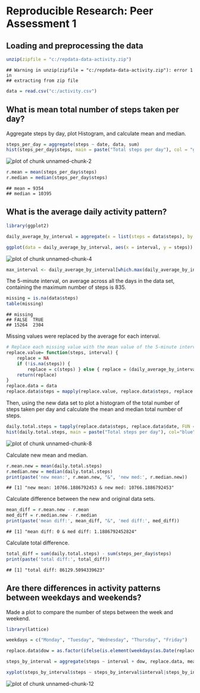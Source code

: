 
# Reproducible Research: Peer Assessment 1


## Loading and preprocessing the data


```r
unzip(zipfile = "c:/repdata-data-activity.zip")
```

```
## Warning in unzip(zipfile = "c:/repdata-data-activity.zip"): error 1 in
## extracting from zip file
```

```r
data = read.csv("c:/activity.csv")
```

## What is mean total number of steps taken per day?
Aggregate steps by day, plot Histogram, and calculate mean and median.


```r
steps_per_day = aggregate(steps ~ date, data, sum)
hist(steps_per_day$steps, main = paste("Total steps per day"), col = "green", xla = "Number of steps")
```

![plot of chunk unnamed-chunk-2](figure/unnamed-chunk-2-1.png) 


```r
r.mean = mean(steps_per_day$steps)
r.median = median(steps_per_day$steps)
```

```
## mean = 9354
## median = 10395
```

## What is the average daily activity pattern?


```r
library(ggplot2)

daily_average_by_interval = aggregate(x = list(steps = data$steps), by = list(interval = data$interval), FUN = mean, na.rm = TRUE)

ggplot(data = daily_average_by_interval, aes(x = interval, y = steps)) + geom_line() + xlab("5-minute interval") + ylab("Daily average number of steps")
```

![plot of chunk unnamed-chunk-4](figure/unnamed-chunk-4-1.png) 


```r
max_interval <- daily_average_by_interval[which.max(daily_average_by_interval$steps),1]
```

The 5-minute interval, on average across all the days in the data set, containing the maximum number of steps is 835.


```r
missing = is.na(data$steps)
table(missing)
```

```
## missing
## FALSE  TRUE 
## 15264  2304
```

Missing values were replaced by the average for each interval.


```r
# Replace each missing value with the mean value of the 5-minute interval
replace.value= function(steps, interval) {
    replace = NA
    if (!is.na(steps)) { 
        replace = c(steps) } else { replace = (daily_average_by_interval[daily_average_by_interval$interval == interval, "steps"])}
    return(replace)
}
replace.data = data
replace.data$steps = mapply(replace.value, replace.data$steps, replace.data$interval)
```

Then, using the new data set to plot a histogram of the total number of steps taken per day and calculate the mean and median total number of steps.


```r
daily.total.steps = tapply(replace.data$steps, replace.data$date, FUN = sum)
hist(daily.total.steps, main = paste("Total steps per day"), col="blue", xlab="Number of steps")
```

![plot of chunk unnamed-chunk-8](figure/unnamed-chunk-8-1.png) 

Calculate new mean and median. 


```r
r.mean.new = mean(daily.total.steps)
r.median.new = median(daily.total.steps)
print(paste('new mean:', r.mean.new, "&", 'new med:', r.median.new))
```

```
## [1] "new mean: 10766.1886792453 & new med: 10766.1886792453"
```

Calculate difference between the new and original data sets.


```r
mean_diff = r.mean.new - r.mean
med_diff = r.median.new - r.median
print(paste('mean diff:', mean_diff, "&", 'med diff:', med_diff))
```

```
## [1] "mean diff: 0 & med diff: 1.1886792452824"
```

Calculate total difference.


```r
total_diff = sum(daily.total.steps) - sum(steps_per_day$steps)
print(paste('total diff:', total_diff))
```

```
## [1] "total diff: 86129.5094339623"
```

## Are there differences in activity patterns between weekdays and weekends?

Made a plot to compare the number of steps between the week and weekend.  


```r
library(lattice)

weekdays = c("Monday", "Tuesday", "Wednesday", "Thursday", "Friday")

replace.data$dow = as.factor(ifelse(is.element(weekdays(as.Date(replace.data$date)),weekdays), "Weekday", "Weekend"))

steps_by_interval = aggregate(steps ~ interval + dow, replace.data, mean)

xyplot(steps_by_interval$steps ~ steps_by_interval$interval|steps_by_interval$dow, main="Average steps per day by interval", xlab="Interval", ylab="Steps",layout=c(1,2), type="l")
```

![plot of chunk unnamed-chunk-12](figure/unnamed-chunk-12-1.png) 
